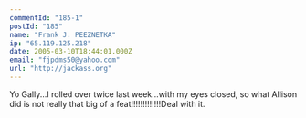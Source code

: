 ```yaml
---
commentId: "185-1"
postId: "185"
name: "Frank J. PEEZNETKA"
ip: "65.119.125.218"
date: 2005-03-10T18:44:01.000Z
email: "fjpdms50@yahoo.com"
url: "http://jackass.org"
---
```

<p>Yo Gally...I rolled over twice last week...with my eyes closed, so what Allison did is not really that big of a feat!!!!!!!!!!!!!Deal with it.</p>